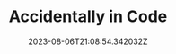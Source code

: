 ---
title: "Accidentally in Code"
category: "IndieWeb & Personal Blogs"
site_url: https://cate.blog
feed_url: https://cate.blog/feed/
date: 2023-08-06T21:08:54.342032Z
domain: cate.blog

---